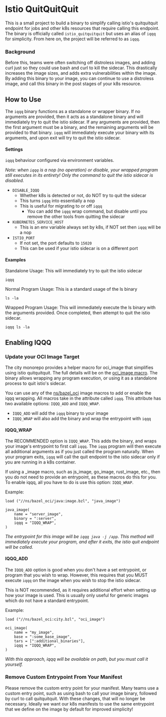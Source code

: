 # Istio QuitQuitQuit

This is a small project to build a binary to simplify calling istio's
quitquitquit endpoint for jobs and other k8s resources that require calling
this endpoint. The binary is officially called `istio_quitquitquit` but uses an
alias of `iqqq` for simplicity. From here on, the project will be referred to
as `iqqq`.

### Background

Before this, teams were often switching off distroless images, and adding curl
just so they could use bash and curl to kill the sidecar. This drastically
increases the image sizes, and adds extra vulnerabilities within the image. By
adding this binary to your image, you can continue to use a distroless image,
and call this binary in the post stages of your k8s resource.

## How to Use

The `iqqq` binary functions as a standalone or wrapper binary. If no arguments
are provided, then it acts as a standalone binary and will immediately try to
quit the istio sidecar. If any arguments are provided, then the first argument
must be a binary, and the remaining arguments will be provided to that binary.
`iqqq` will immediately execute your binary with its arguments, and upon exit
will try to quit the istio sidecar.

#### Settings

`iqqq` behaviour configured via environment variables. 

*Note: when `iqqq` is a nop (no operation) or disable, your wrapped program still 
executes in its entirety! Only the command to quit the istio sidecar is 
disabled.*

* `DISABLE_IQQQ`
  * Whether k8s is detected or not, do NOT try to quit the sidecar
  * This turns `iqqq` into essentially a nop
  * This is useful for migrating to or off `iqqq`
    * You can add the `iqqq` wrap command, but disable until you remove the 
      other tools from quitting the sidecar
* `KUBERNETES_SERVICE_HOST`
  * This is an env variable always set by k8s, if NOT set then `iqqq` will be a nop
* `ISTIO_PORT`
  * If not set, the port defaults to `15020`
  * This can be used if your istio sidecar is on a different port

#### Examples

Standalone Usage: This will immediately try to quit the istio sidecar
```shell
iqqq
```

Normal Program Usage: This is a standard usage of the ls binary
```shell
ls -la
```

Wrapped Program Usage: This will immediately execute the ls binary with the
arguments provided. Once completed, then attempt to quit the istio sidecar.
```shell
iqqq ls -la
```

## Enabling IQQQ

### Update your OCI Image Target

The city monorepo provides a helper macro for oci_image that simplifies using
istio quitquitquit. The full details will be on the
[oci_image macro](/ns/bazel_oci/private/image.bzl). The binary allows wrapping
any program execution, or using it as a standalone process to quit istio's
sidecar.

You can use any of the [ns/bazel_oci](/ns/bazel_oci) image macros to add or
enable the iqqq wrapping. All macros take in the attribute called `iqqq`. This
attribute has two available options: `IQQQ_ADD` and `IQQQ_WRAP`.

* `IQQQ_ADD` will add the `iqqq` binary to your image
* `IQQQ_WRAP` will also add the binary and wrap the entrypoint with `iqqq`

#### IQQQ_WRAP

The RECOMMENDED option is `IQQQ_WRAP`. This adds the binary, and wraps your
image's entrypoint to first call `iqqq`. The `iqqq` program will then execute
all additional arguments as if you just called the program naturally. When your
program exits, `iqqq` will call the quit endpoint to the istio sidecar only if
you are running in a k8s container.

If using a <lang>_image macro, such as js_image, go_image, rust_image, etc.,
then you do not need to provide an entrypoint, as these macros do this for you.
To enable iqqq, all you have to do is use this option: `IQQQ_WRAP`.

Example:

```build
load ("//ns/bazel_oci/java:image.bzl", "java_image")

java_image(
    name = "server_image",
    binary = ":server",
    iqqq = "IQQQ_WRAP",
)
```

*The entrypoint for this image will be `iqqq java -j /app`. This method will
immediately execute your program, and after it exits, the istio quit endpoint
will be called.*

#### IQQQ_ADD

The `IQQQ_ADD` option is good when you don't have a set entrypoint, or program
that you wish to wrap. However, this requires that you MUST execute `iqqq` on
the image when you wish to stop the istio sidecar.

This is NOT recommended, as it requires additional effort when setting up how
your image is used. This is usually only useful for generic images which do not
have a standard entrypoint.

Example:

```build
load ("//ns/bazel_oci:city.bzl", "oci_image")

oci_image(
    name = "my_image",
    base = ":some_base_image",
    tars = [":additional_binaries"],
    iqqq = "IQQQ_WRAP",
)
```

*With this approach, iqqq will be available on path, but you must call it yourself.*

### Remove Custom Entrypoint From Your Manifest

Please remove the custom entry point for your manifest. Many teams use a custom
entry point, such as using bash to call your image binary, followed by curl to
call quitquitquit. With these changes, that will no longer be necessary.
Ideally we want our k8s manifests to use the same entrypoint that we define on
the image by default for improved simplicity!
